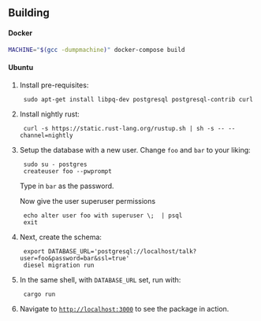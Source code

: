 ## Building

#### Docker
```Bash
MACHINE="$(gcc -dumpmachine)" docker-compose build
```

#### Ubuntu

1. Install pre-requisites:
  
        sudo apt-get install libpq-dev postgresql postgresql-contrib curl
    
2. Install nightly rust:

        curl -s https://static.rust-lang.org/rustup.sh | sh -s -- --channel=nightly
    

3. Setup the database with a new user. Change `foo` and `bar` to your liking:

        sudo su - postgres
        createuser foo --pwprompt 
    
    Type in `bar` as the password.
    
    Now give the user superuser permissions
    
        echo alter user foo with superuser \;  | psql
        exit

4. Next, create the schema:
    
        export DATABASE_URL='postgresql://localhost/talk?user=foo&password=bar&ssl=true'
        diesel migration run
    
5. In the same shell, with `DATABASE_URL` set, run with:

        cargo run
        
6. Navigate to [`http://localhost:3000`](http://localhost:3000) to see the package in action.

   
